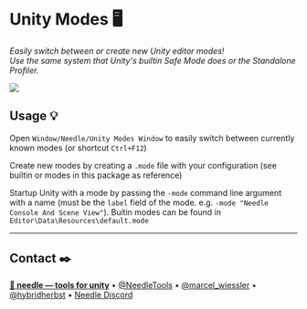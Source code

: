 # Unity Modes 🖥

*Easily switch between or create new Unity editor modes!  
Use the same system that Unity's builtin Safe Mode does or the Standalone Profiler.*

![](./Documentation~/modes.png)

## Usage 💡

Open ``Window/Needle/Unity Modes Window`` to easily switch between currently known modes (or shortcut ``Ctrl+F12``)  

Create new modes by creating a ``.mode`` file with your configuration (see builtin or modes in this package as reference)  

Startup Unity with a mode by passing the ``-mode`` command line argument with a name (must be the ``label`` field of the mode. e.g. ``-mode "Needle Console And Scene View"``). Buitin modes can be found in ``Editor\Data\Resources\default.mode``


---
## Contact ✒️
<b>[🌵 needle — tools for unity](https://needle.tools)</b> • 
[@NeedleTools](https://twitter.com/NeedleTools) • 
[@marcel_wiessler](https://twitter.com/marcel_wiessler) • 
[@hybridherbst](https://twitter.com/hybridherbst) • 
[Needle Discord](http://discord.needle.tools)
